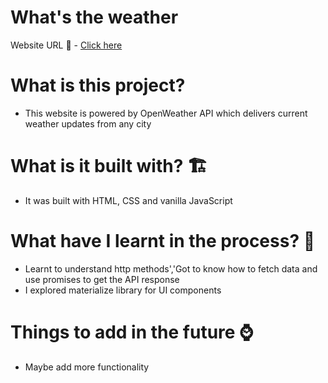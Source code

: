 # What's the weather
Website URL 🚀 -  [Click here](https://regina-sherlin.github.io/what-weather/)

# What is this project? 
  * This website is powered by OpenWeather API which delivers current weather updates from any city
    
# What is it built with? 🏗️
  * It was built with HTML, CSS and vanilla JavaScript
 
# What have I learnt in the process? 🤸
  * Learnt to understand http methods','Got to know how to fetch data and use promises to get the API response
  * I explored materialize library for UI components
 
 # Things to add in the future ⌚
 * Maybe add more functionality
